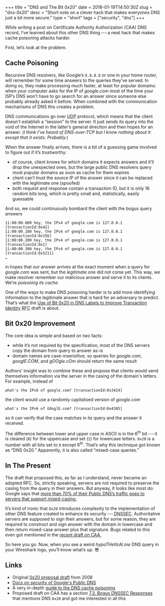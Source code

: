 +++
title = "DNS and The Bit 0x20"
date = 2018-01-19T14:50:30Z
slug = "dns-0x20"
desc = "Short note on a clever hack that makes everyones DNS just a bit more secure."
type = "short"
tags = ["security", "dns"]
+++

While writing a post on Certificate Authority Authorization (<abbr>CAA</abbr>) <abbr>DNS</abbr> record, I’ve learned about this other <abbr>DNS</abbr> thing&#8239;---&thinsp;a neat hack that makes cache poisoning attacks harder.

First, let’s look at the problem.

## Cache Poisoning

Recursive DNS resolvers, like Google’s `8.8.8.8` or one in your home router, will remember for some time answers to the queries they’ve served. In doing so, they make processing much faster, at least for popular domains: when your computer asks for the <abbr>IP</abbr> of _google.com_ most of the time your <abbr>ISP</abbr>’s <abbr>DNS</abbr> won’t have to go search for an answer since someone else probably already asked it before. When combined with the communication mechanisms of <abbr>DNS</abbr> this creates a problem.

<abbr>DNS</abbr> communications go over <abbr title="User Datagram Protocol">UDP</abbr> protocol, which means that the client doesn't establish a “session” to the server. It just sends its query into the void of the Internet in the latter’s general direction and then hopes for an answer. (_I think I’ve heard of DNS-over-TCP but I know nothing about it except that it exists. Probably._)

When the answer finally arrives, there is a bit of a guessing game involved to figure out if it’s trustworthy:

* of course, client knows for which domains it expects answers and it’ll drop the unexpected ones, but the large public <abbr>DNS</abbr> resolvers query most popular domains as soon as cache for them expires
* client can’t trust the source <abbr>IP</abbr> of the answer since it can be replaced with the legitimate one (spoofed)
* both request and response contain a transaction <abbr>ID</abbr>, but it is only 16 random bits long, which is pretty small and, statistically, easily guessable

And so, we could continuously bombard the client with the bogus query answers
```
11:00:00.000 hey, the IPv4 of google.com is 127.0.0.1 [transactionId:0x42]
11:00:00.100 hey, the IPv4 of google.com is 127.0.0.1 [transactionId:0x156]
11:00:00.200 hey, the IPv4 of google.com is 127.0.0.1 [transactionId:0x1]
11:00:00.300 hey, the IPv4 of google.com is 127.0.0.1 [transactionId:0x5211]
…
```
in hopes that _our_ answer arrives at the exact moment when a query for _google.com_ was sent, but the _legitimate_ one did not come yet. This way, we make resolver remember our malicious answer and serve it to its clients. We’re _poisoning its cache._

One of the ways to make <abbr>DNS</abbr> poisoning harder is to add more identifying information to the legitimate answer that is hard for an adversary to predict. That’s what the [Use of Bit 0x20 in DNS Labels to Improve Transaction Identity][0x20-draft] <abbr title="Request for Comments">RFC</abbr> draft is about.

## Bit 0x20 Improvement

The core idea is simple and based on two facts:

* while it’s not required by the specification, most of the <abbr>DNS</abbr> servers copy the domain from query to answer as-is
* domain names are case-insensitive, so queries for _google.com_, _googlE.COM_, and _gOOgle.cOm_ should return the same result

Authors’ insight was to combine these and propose that clients would send themselves information via the server in the casing of the domain's letters. For example, instead of
```
what's the IPv6 of google.com? [transactionId:0x3424]
```
the client would use a randomly capitalised version of _google.com_
```
what's the IPv6 of GOoglE.com? [transactionId:0x4385]
```
so it can verify that the case matches in its query and the answer it received.

The difference between lower and upper case in <abbr>ASCII</abbr> is in the 6<sup>th</sup> bit&#8239;---&thinsp;it is cleared (`0`) for the uppercase and set (`1`) for lowercase letters. `0x20` is a number with all bits set to `0` except 6<sup>th</sup>. That’s why this technique got known as “DNS 0x20.” Apparently, it is also called “mixed-case queries.”

## In The Present

The draft that proposed this, as far as I understand, never became an adopted RFC. So, strictly speaking, servers are not required to preserve the casing from the query in their answers. But anyway, it looks like most do: Google says that [more than 70% of their Public <abbr>DNS</abbr>’s traffic goes to servers that support mixed-casing.][google-dns-doc]

It’s kind of ironic that `0x20` introduces complexity to the implementation of other <abbr>DNS</abbr> feature created to enhance its security&#8239;---&thinsp;<abbr title="DNS Security Extensions">DNSSEC</abbr>. Authoritative servers are supposed to sign their answers, but for some reason, they are required to construct and sign answer with the domain in lowercase and then return mixed-case answer plus that signature. Bugs related to this even got mentioned in the [recent draft on <abbr>CAA</abbr>.][next-caa-draft]

So here you go. Now, when you see a weird _hypoTHetIcAl.me_ <abbr>DNS</abbr> query in your Wireshark logs, you’ll know what’s up. 😎

## Links

* Original [0x20 proposal draft][0x20-draft] from 2008
* [Docs on security of Google's Public <abbr>DNS</abbr>][google-dns-doc]
* A very in-depth [guide to the <abbr>DNS</abbr> cache poisoning][kaminsky-guide]
* Proposed draft on <abbr>CAA</abbr> has a section [7.3. Bogus <abbr>DNSSEC</abbr> Responses][next-caa-draft] that mentions <abbr>DNS</abbr> `0x20` and got me interested in all this

[0x20-draft]: https://tools.ietf.org/html/draft-vixie-dnsext-dns0x20-00
[google-dns-doc]: https://developers.google.com/speed/public-dns/docs/security
[kaminsky-guide]: http://unixwiz.net/techtips/iguide-kaminsky-dns-vuln.html
[next-caa-draft]: https://tools.ietf.org/html/draft-hoffman-andrews-caa-simplification-02#section-7.3
